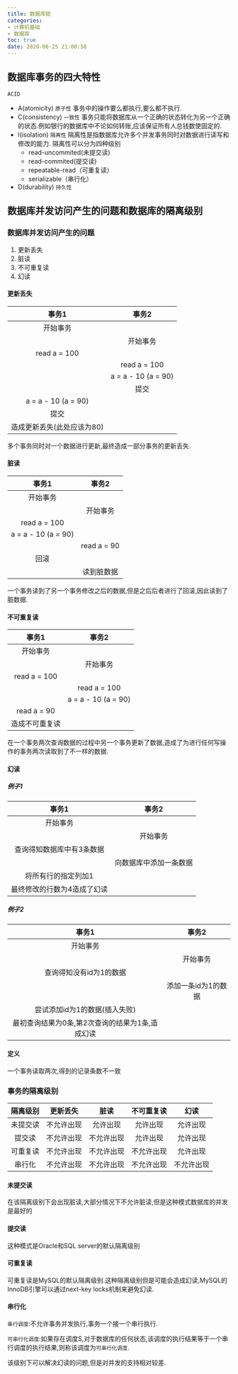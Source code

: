 ```yaml
---
title: 数据库锁
categories: 
- 计算机基础
- 数据库
toc: true
date: 2020-06-25 21:00:58
---
```


## 数据库事务的四大特性

`ACID`

- A(atomicity) `原子性` 事务中的操作要么都执行,要么都不执行.
- C(consistency) `一致性` 事务只能将数据库从一个正确的状态转化为另一个正确的状态.例如银行的数据库中不论如何转账,应该保证所有人总钱数使固定的.
- I(isolation) `隔离性` 隔离性是指数据库允许多个并发事务同时对数据进行读写和修改的能力. 隔离性可以分为四种级别
  - read-uncommited(未提交读)
  - read-commited(提交读)
  - repeatable-read（可重复读）
  - serializable（串行化）
- D(durability) `持久性` 

## 数据库并发访问产生的问题和数据库的隔离级别

### 数据库并发访问产生的问题

1. 更新丢失
2. 脏读
3. 不可重复读
4. 幻读

#### 更新丢失

| 事务1 | 事务2 |
| :----: | :----: |
|开始事务||
||开始事务|
|read a = 100||
||read a = 100|
||a = a - 10 (a = 90)|
||提交|
|a = a - 10 (a = 90)||
|提交||
|造成更新丢失(此处应该为80)||

多个事务同时对一个数据进行更新,最终造成一部分事务的更新丢失.

#### 脏读

|事务1|事务2|
|:-:|:-:|
|开始事务||
||开始事务|
|read a = 100||
|a = a - 10 (a = 90)||
||read a = 90|
|回滚||
||读到脏数据|

一个事务读到了另一个事务修改之后的数据,但是之后后者进行了回滚,因此读到了脏数据.

#### 不可重复读

|事务1|事务2|
|:-:|:-:|
|开始事务||
||开始事务|
|read a = 100||
||read a = 100|
||a = a - 10 (a = 90)|
|read a = 90||
|造成不可重复读||

在一个事务两次查询数据的过程中另一个事务更新了数据,造成了为进行任何写操作的事务两次读取到了不一样的数据.

#### 幻读

##### 例子1

|事务1|事务2|
|:-:|:-:|
|开始事务||
||开始事务|
|查询得知数据库中有3条数据||
||向数据库中添加一条数据|
|将所有行的指定列加1||
|最终修改的行数为4造成了幻读||

##### 例子2

|事务1|事务2|
|:-:|:-:|
|开始事务||
||开始事务|
|查询得知没有id为1的数据||
||添加一条id为1的数据|
|尝试添加id为1的数据(插入失败)||
|最初查询结果为0条,第2次查询的结果为1条,造成幻读||

#### 定义

一个事务读取两次,得到的记录条数不一致

### 事务的隔离级别

|隔离级别|更新丢失|脏读|不可重复读|幻读|
|:-:|:-:|:-:|:-:|:-:|
|未提交读|不允许出现|允许出现|允许出现|允许出现|
|提交读|不允许出现|不允许出现|允许出现|允许出现|
|可重复读|不允许出现|不允许出现|不允许出现|允许出现|
|串行化|不允许出现|不允许出现|不允许出现|不允许出现|

#### 未提交读

在该隔离级别下会出现脏读,大部分情况下不允许脏读,但是这种模式数据库的并发是最好的

#### 提交读

这种模式是Oracle和SQL server的默认隔离级别

#### 可重复读

可重复读是MySQL的默认隔离级别.这种隔离级别但是可能会造成幻读,MySQL的InnoDB引擎可以通过next-key locks机制来避免幻读.

#### 串行化

`串行调度`:不允许事务并发执行,事务一个接一个串行执行.

`可串行化调度`:如果存在调度S,对于数据库的任何状态,该调度的执行结果等于一个串行调度的执行结果,则称该调度为`可串行化调度`.


该级别下可以解决幻读的问题,但是对并发的支持相对较差.